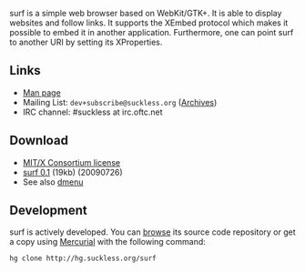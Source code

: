 surf is a simple web browser based on WebKit/GTK+. It is able
to display websites and follow links. It supports the XEmbed protocol
which makes it possible to embed it in another application. Furthermore,
one can point surf to another URI by setting its XProperties.


Links
-----
* [Man page](http://man.suckless.org/surf/1/surf)
* Mailing List: `dev+subscribe@suckless.org` ([Archives](http://lists.suckless.org/dev))
* IRC channel: #suckless at irc.oftc.net

Download
--------
* [MIT/X Consortium license](http://hg.suckless.org/surf/raw-file/tip/LICENSE)
* [surf 0.1](http://dl.suckless.org/surf/surf-0.1.tar.gz) (19kb) (20090726)
* See also [dmenu](http://tools.suckless.org/dmenu)

Development
-----------
surf is actively developed. You can [browse](http://hg.suckless.org/surf) its source code repository or get a copy using [Mercurial](http://www.selenic.com/mercurial/) with the following command:

	hg clone http://hg.suckless.org/surf
